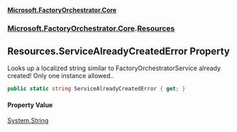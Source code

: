 #### [Microsoft.FactoryOrchestrator.Core](./Microsoft-FactoryOrchestrator-Core.md 'Microsoft.FactoryOrchestrator.Core')
### [Microsoft.FactoryOrchestrator.Core](./Microsoft-FactoryOrchestrator-Core.md 'Microsoft.FactoryOrchestrator.Core').[Resources](./Microsoft-FactoryOrchestrator-Core-Resources.md 'Microsoft.FactoryOrchestrator.Core.Resources')
## Resources.ServiceAlreadyCreatedError Property
Looks up a localized string similar to FactoryOrchestratorService already created! Only one instance allowed..  
```csharp
public static string ServiceAlreadyCreatedError { get; }
```
#### Property Value
[System.String](https://docs.microsoft.com/en-us/dotnet/api/System.String 'System.String')  
